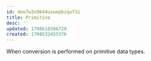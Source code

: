 ```yaml
---
id: doo7w2u9644uzwepbzquf3i
title: Primitive
desc: ''
updated: 1708610306729
created: 1708532455376
---
```



When conversion is performed on primitive data types.
